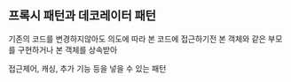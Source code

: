## 프록시 패턴과 데코레이터 패턴

기존의 코드를 변경하지않아도 의도에 따라 본 코드에 접근하기전 본 객체와 같은 부모를 구현하거나 본 객체를 상속받아 

접근제어, 캐싱, 추가 기능 등을 넣을 수 있는 패턴
